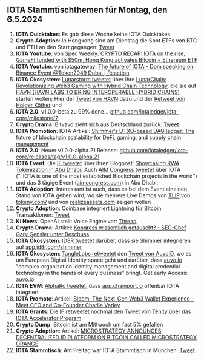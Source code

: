 ## IOTA Stammtischthemen für Montag, den 6.5.2024

1. **IOTA Quicktakes**: Es gab diese Woche keine IOTA Quicktakes
2. **Crypto Adoption**: In Hongkong sind am Dienstag die Spot ETFs von BTC und ETH an den Start gegangen: [Tweet](https://x.com/blocktrainer/status/1785247933987762546)
3. **IOTA Youtube**: von Spec Weekly: [CRYPTO RECAP: IOTA on the rise, GameFI funded with $50m, Hong Kong activates Bitcoin + Ethereum ETF](https://www.youtube.com/watch?v=j1lQCkgXI_0)
4. **IOTA Youtube**: von iotagateway: [The future of IOTA - Dom speaking on Binance Event @Token2049 Dubai | Reaction](https://www.youtube.com/watch?v=ywYJJIpTcuI)
5. **IOTA Ökosystem**: [Lunarstorm tweetet](https://x.com/lunarstorm_web3/status/1785248635954872337) über ihre [LunarChain: Revolutionizing Web3 Gaming with Hybrid Chain Technology](https://lunarstorm.io/news/introducing-lunar-chain-revolutionizing-web3-gaming-with-hybrid-chain-technology), die sie auf [HAVN (HAVN LABS TO BRING INTEROPERABLE HYBRID CHAINS)](https://twitter.com/HAVN_network) starten wollen; Hier der [Tweet von HAVN](https://x.com/HAVN_network/status/1785248723217400032) dazu und der [Retweet von Holger Köther](https://x.com/HolgerKoether/status/1785254691036631250) und 
6. **IOTA 2.0**: v1.0.0-beta zu 99% done... [github.com/iotaledger/iota-core/milestone/2](https://github.com/iotaledger/iota-core/milestone/2)
7. **Crypto Drama**: Bitvavo zieht sich aus Deutschland zurück: [Tweet](https://x.com/bitcoin2go/status/1785258816558223478)
8. **IOTA Promotion**: IOTA Artikel: [Shimmer’s UTXO-based DAG ledger: The future of blockchain scalability for DeFi, gaming, and supply chain management](https://chainaffairs.com/shimmers-utxo-based-dag-ledger-the-future-of-blockchain-scalability-for-defi-gaming-and-supply-chain-management/)
9. **IOTA 2.0**: Neuer v1.0.0-alpha.21 Release: [github.com/iotaledger/iota-core/releases/tag/v1.0.0-alpha.21](https://github.com/iotaledger/iota-core/releases/tag/v1.0.0-alpha.21)
10. **IOTA Event**: Die [IF tweetet](https://x.com/iota/status/1785293036638876044) über ihren Blogpost: [Showcasing RWA Tokenization in Abu Dhabi](https://blog.iota.org/iota-aim-congress-2024/); Auch [AIM Congress tweetet](https://x.com/AIM_Congress/status/1784968383919739208) über IOTA ("..IOTA is one of the most established Blockchain projects in the world") und das 3 tägige Event ([aimcongress.com](https://aimcongress.com/)) in Abu Dhabi.
11. **IOTA Adoption**: Interessant ist auch, dass es bei dem Event eineinen Stand von IOTA geben wird, wo sie mehrere Live Demos von [TLIP](https://www.tlip.io/),von [tokeny.com/](https://tokeny.com/) und von [realizeassets.com](https://www.realizeassets.com/) zeigen wollen
12. **Crypto Adoption**: Coinbase integriert Lightning für Bitcoin Transaktionen: [Tweet](https://x.com/coinbase/status/1785309426691273092)
13. **Ki News**: OpenAI stellt Voice Engine vor: [Thread](https://x.com/hey_madni/status/1784982570482155808)
14. **Crypto Drama**: Artikel: [Kongress wissentlich getäuscht? - SEC-Chef Gary Gensler unter Beschuss](https://www.btc-echo.de/schlagzeilen/sec-chef-gary-gensler-unter-beschuss-183522/)
15. **IOTA Ökosystem**: [ID8R tweetet](https://x.com/ID8R_com/status/1785646618899005525) darüber, dass sie Shimmer integrieren auf [app.id8r.com/shimmer](https://app.id8r.com/shimmer)
16. **IOTA Ökosystem**: [TangleLabs retweetet](https://x.com/Tangle_Labs/status/1785670555892424785) den [Tweet von AuvoID](https://x.com/AuvoDigital/status/1785669437279936897), wo es um European Digital Identity space geht und darüber, dass [auvo.io](https://www.auvo.io/) "complex organization identity management and digital credential technology in the hands of every business" bringt. Get early Access: [auvo.io](https://www.auvo.io/)
17. **IOTA EVM**: [AlphaRo tweetet](), dass [app.chainport.io](https://app.chainport.io/) offenbar IOTA integriert
18. **IOTA Promote**: Artikel: [Bloom: The Next-Gen Web3 Wallet Experience - Meet CEO and Co-Founder Charlie Varley](https://blockster.com/bloom-the-next-gen-web3-wallet-experience-meet-ceo-and-co-founder-charlie-varley)
19. **IOTA Grants**: Die [IF retweetet](https://x.com/iota/status/1785540278444499295) nochmal den [Tweet von Tenity](https://x.com/tenity_global/status/1785466665913766195) über das [IOTA Accelerator Program](https://www.tenity.com/programs/iota-apac-accelerator?hss_channel=tw-748546152182779904)
20. **Crypto Dump**: Bitcoin ist am Mittwoch um fast 5% gefallen
21. **Crypto Adoption**: Artikel: [MICROSTRATEGY ANNOUNCES DECENTRALIZED ID PLATFORM ON BITCOIN CALLED MICROSTRATEGY ORANGE](https://bitcoinmagazine.com/business/microstrategy-announces-decentralized-id-platform-on-bitcoin-called-microstrategy-orange)
22. **IOTA Stammtisch**: Am Freitag war IOTA Stammtisch in München: [Tweet](https://x.com/IotaMunchen/status/1784882047338590607)
